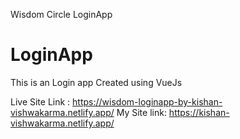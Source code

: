 Wisdom Circle LoginApp
# LoginApp
This is an Login app Created using VueJs

Live Site Link : https://wisdom-loginapp-by-kishan-vishwakarma.netlify.app/
My Site link: https://kishan-vishwakarma.netlify.app/


